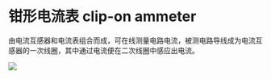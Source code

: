 # 钳形电流表 clip-on ammeter
由电流互感器和电流表组合而成，可在线测量电路电流，被测电路导线成为电流互感器的一次线圈，其中通过电流便在二次线圈中感应出电流。


![](..\..\..\photos\钳形电流表.jpg)
